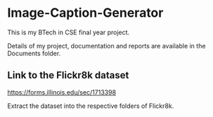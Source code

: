 # Image-Caption-Generator
This is my BTech in CSE final year project.

Details of my project, documentation and reports are available in the Documents folder.

## Link to the Flickr8k dataset

https://forms.illinois.edu/sec/1713398

Extract the dataset into the respective folders of Flickr8k.
